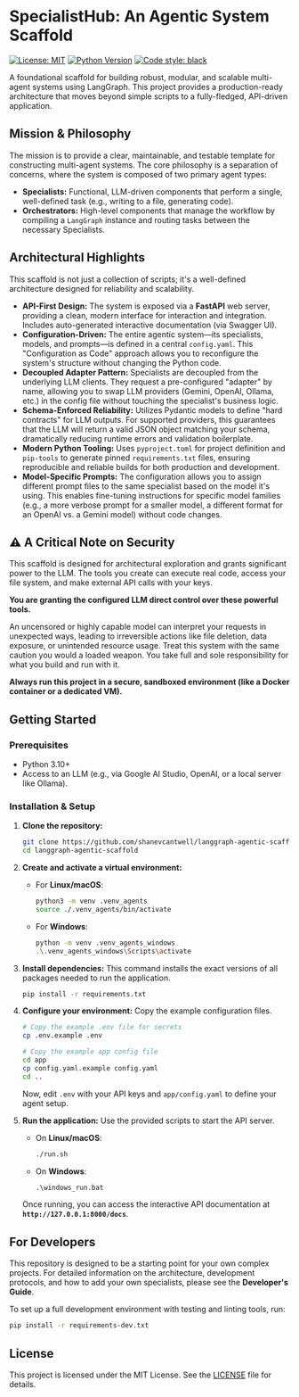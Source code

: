 # SpecialistHub: An Agentic System Scaffold

[![License: MIT](https://img.shields.io/badge/License-MIT-yellow.svg)](https://opensource.org/licenses/MIT)
[![Python Version](https://img.shields.io/badge/python-3.10+-blue.svg)](https://www.python.org/downloads/)
[![Code style: black](https://img.shields.io/badge/code%20style-black-000000.svg)](https://github.com/psf/black)

A foundational scaffold for building robust, modular, and scalable multi-agent systems using LangGraph. This project provides a production-ready architecture that moves beyond simple scripts to a fully-fledged, API-driven application.

## Mission & Philosophy

The mission is to provide a clear, maintainable, and testable template for constructing multi-agent systems. The core philosophy is a separation of concerns, where the system is composed of two primary agent types:

*   **Specialists:** Functional, LLM-driven components that perform a single, well-defined task (e.g., writing to a file, generating code).
*   **Orchestrators:** High-level components that manage the workflow by compiling a `LangGraph` instance and routing tasks between the necessary Specialists.

## Architectural Highlights

This scaffold is not just a collection of scripts; it's a well-defined architecture designed for reliability and scalability.

*   **API-First Design:** The system is exposed via a **FastAPI** web server, providing a clean, modern interface for interaction and integration. Includes auto-generated interactive documentation (via Swagger UI).
*   **Configuration-Driven:** The entire agentic system—its specialists, models, and prompts—is defined in a central `config.yaml`. This "Configuration as Code" approach allows you to reconfigure the system's structure without changing the Python code.
*   **Decoupled Adapter Pattern:** Specialists are decoupled from the underlying LLM clients. They request a pre-configured "adapter" by name, allowing you to swap LLM providers (Gemini, OpenAI, Ollama, etc.) in the config file without touching the specialist's business logic.
*   **Schema-Enforced Reliability:** Utilizes Pydantic models to define "hard contracts" for LLM outputs. For supported providers, this guarantees that the LLM will return a valid JSON object matching your schema, dramatically reducing runtime errors and validation boilerplate.
*   **Modern Python Tooling:** Uses `pyproject.toml` for project definition and `pip-tools` to generate pinned `requirements.txt` files, ensuring reproducible and reliable builds for both production and development.
*   **Model-Specific Prompts:** The configuration allows you to assign different prompt files to the same specialist based on the model it's using. This enables fine-tuning instructions for specific model families (e.g., a more verbose prompt for a smaller model, a different format for an OpenAI vs. a Gemini model) without code changes.

## ⚠️ A Critical Note on Security

This scaffold is designed for architectural exploration and grants significant power to the LLM. The tools you create can execute real code, access your file system, and make external API calls with your keys.

**You are granting the configured LLM direct control over these powerful tools.**

An uncensored or highly capable model can interpret your requests in unexpected ways, leading to irreversible actions like file deletion, data exposure, or unintended resource usage. Treat this system with the same caution you would a loaded weapon. You take full and sole responsibility for what you build and run with it.

**Always run this project in a secure, sandboxed environment (like a Docker container or a dedicated VM).**

## Getting Started

### Prerequisites

*   Python 3.10+
*   Access to an LLM (e.g., via Google AI Studio, OpenAI, or a local server like Ollama).

### Installation & Setup

1.  **Clone the repository:**
    ```sh
    git clone https://github.com/shanevcantwell/langgraph-agentic-scaffold.git
    cd langgraph-agentic-scaffold
    ```

2.  **Create and activate a virtual environment:**
    *   For **Linux/macOS**:
        ```sh
        python3 -m venv .venv_agents
        source ./.venv_agents/bin/activate
        ```
    *   For **Windows**:
        ```sh
        python -m venv .venv_agents_windows
        .\.venv_agents_windows\Scripts\activate
        ```

3.  **Install dependencies:**
    This command installs the exact versions of all packages needed to run the application.
    ```sh
    pip install -r requirements.txt
    ```

4.  **Configure your environment:**
    Copy the example configuration files.
    ```sh
    # Copy the example .env file for secrets
    cp .env.example .env

    # Copy the example app config file
    cd app
    cp config.yaml.example config.yaml
    cd ..
    ```
    Now, edit `.env` with your API keys and `app/config.yaml` to define your agent setup.

5.  **Run the application:**
    Use the provided scripts to start the API server.
    *   On **Linux/macOS**:
        ```sh
        ./run.sh
        ```
    *   On **Windows**:
        ```bat
        .\windows_run.bat
        ```
    Once running, you can access the interactive API documentation at **`http://127.0.0.1:8000/docs`**.

## For Developers

This repository is designed to be a starting point for your own complex projects. For detailed information on the architecture, development protocols, and how to add your own specialists, please see the **Developer's Guide**.

To set up a full development environment with testing and linting tools, run:
```sh
pip install -r requirements-dev.txt
```

## License

This project is licensed under the MIT License. See the [LICENSE](LICENSE) file for details.
